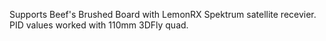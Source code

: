 Supports Beef's Brushed Board with LemonRX Spektrum satellite recevier.
PID values worked with 110mm 3DFly quad.
